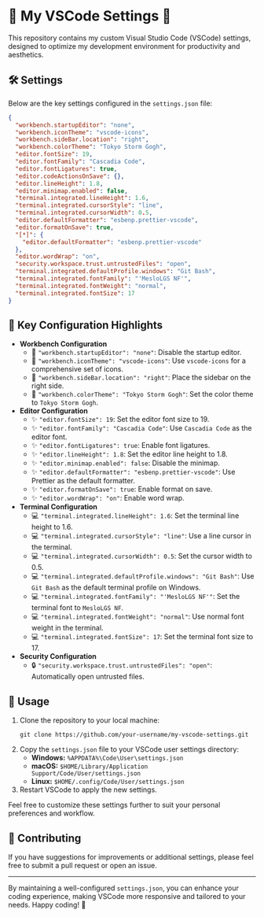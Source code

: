 <h1>🌟 My VSCode Settings 🌟</h1>

<p>This repository contains my custom Visual Studio Code (VSCode) settings, designed to optimize my development environment for productivity and aesthetics.</p>

<h2>🛠️ Settings</h2>

<p>Below are the key settings configured in the <code>settings.json</code> file:</p>

```json
{
  "workbench.startupEditor": "none",
  "workbench.iconTheme": "vscode-icons",
  "workbench.sideBar.location": "right",
  "workbench.colorTheme": "Tokyo Storm Gogh",
  "editor.fontSize": 19,
  "editor.fontFamily": "Cascadia Code",
  "editor.fontLigatures": true,
  "editor.codeActionsOnSave": {},
  "editor.lineHeight": 1.8,
  "editor.minimap.enabled": false,
  "terminal.integrated.lineHeight": 1.6,
  "terminal.integrated.cursorStyle": "line",
  "terminal.integrated.cursorWidth": 0.5,
  "editor.defaultFormatter": "esbenp.prettier-vscode",
  "editor.formatOnSave": true,
  "[*]": {
    "editor.defaultFormatter": "esbenp.prettier-vscode"
  },
  "editor.wordWrap": "on",
  "security.workspace.trust.untrustedFiles": "open",
  "terminal.integrated.defaultProfile.windows": "Git Bash",
  "terminal.integrated.fontFamily": "'MesloLGS NF'",
  "terminal.integrated.fontWeight": "normal",
  "terminal.integrated.fontSize": 17
}
```
<h2>🔑 Key Configuration Highlights</h2>
<ul>
  <li><strong>Workbench Configuration</strong>
    <ul>
      <li>🔹 <code>"workbench.startupEditor": "none"</code>: Disable the startup editor.</li>
      <li>🔹 <code>"workbench.iconTheme": "vscode-icons"</code>: Use <code>vscode-icons</code> for a comprehensive set of icons.</li>
      <li>🔹 <code>"workbench.sideBar.location": "right"</code>: Place the sidebar on the right side.</li>
      <li>🔹 <code>"workbench.colorTheme": "Tokyo Storm Gogh"</code>: Set the color theme to <code>Tokyo Storm Gogh</code>.</li>
    </ul>
  </li>
  <li><strong>Editor Configuration</strong>
    <ul>
      <li>✨ <code>"editor.fontSize": 19</code>: Set the editor font size to 19.</li>
      <li>✨ <code>"editor.fontFamily": "Cascadia Code"</code>: Use <code>Cascadia Code</code> as the editor font.</li>
      <li>✨ <code>"editor.fontLigatures": true</code>: Enable font ligatures.</li>
      <li>✨ <code>"editor.lineHeight": 1.8</code>: Set the editor line height to 1.8.</li>
      <li>✨ <code>"editor.minimap.enabled": false</code>: Disable the minimap.</li>
      <li>✨ <code>"editor.defaultFormatter": "esbenp.prettier-vscode"</code>: Use Prettier as the default formatter.</li>
      <li>✨ <code>"editor.formatOnSave": true</code>: Enable format on save.</li>
      <li>✨ <code>"editor.wordWrap": "on"</code>: Enable word wrap.</li>
    </ul>
  </li>
  <li><strong>Terminal Configuration</strong>
    <ul>
      <li>💻 <code>"terminal.integrated.lineHeight": 1.6</code>: Set the terminal line height to 1.6.</li>
      <li>💻 <code>"terminal.integrated.cursorStyle": "line"</code>: Use a line cursor in the terminal.</li>
      <li>💻 <code>"terminal.integrated.cursorWidth": 0.5</code>: Set the cursor width to 0.5.</li>
      <li>💻 <code>"terminal.integrated.defaultProfile.windows": "Git Bash"</code>: Use <code>Git Bash</code> as the default terminal profile on Windows.</li>
      <li>💻 <code>"terminal.integrated.fontFamily": "'MesloLGS NF'"</code>: Set the terminal font to <code>MesloLGS NF</code>.</li>
      <li>💻 <code>"terminal.integrated.fontWeight": "normal"</code>: Use normal font weight in the terminal.</li>
      <li>💻 <code>"terminal.integrated.fontSize": 17</code>: Set the terminal font size to 17.</li>
    </ul>
  </li>
  <li><strong>Security Configuration</strong>
    <ul>
      <li>🔒 <code>"security.workspace.trust.untrustedFiles": "open"</code>: Automatically open untrusted files.</li>
    </ul>
  </li>
</ul>
<h2>📜 Usage</h2>
<ol>
  <li>Clone the repository to your local machine:
    <pre><code>git clone https://github.com/your-username/my-vscode-settings.git</code></pre>
  </li>
  <li>Copy the <code>settings.json</code> file to your VSCode user settings directory:
    <ul>
      <li><strong>Windows:</strong> <code>%APPDATA%\Code\User\settings.json</code></li>
      <li><strong>macOS:</strong> <code>$HOME/Library/Application Support/Code/User/settings.json</code></li>
      <li><strong>Linux:</strong> <code>$HOME/.config/Code/User/settings.json</code></li>
    </ul>
  </li>
  <li>Restart VSCode to apply the new settings.</li>
</ol>
<p>Feel free to customize these settings further to suit your personal preferences and workflow.</p>
<h2>🤝 Contributing</h2>
<p>If you have suggestions for improvements or additional settings, please feel free to submit a pull request or open an issue.</p>
<hr>
<p>By maintaining a well-configured <code>settings.json</code>, you can enhance your coding experience, making VSCode more responsive and tailored to your needs. Happy coding! 🚀</p>
